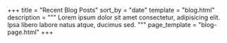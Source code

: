 +++
title = "Recent Blog Posts"
sort_by = "date"
template = "blog.html"
description = """
Lorem ipsum dolor sit amet consectetur, adipisicing elit. Ipsa libero
labore natus atque, ducimus sed.
"""
page_template = "blog-page.html"
+++
